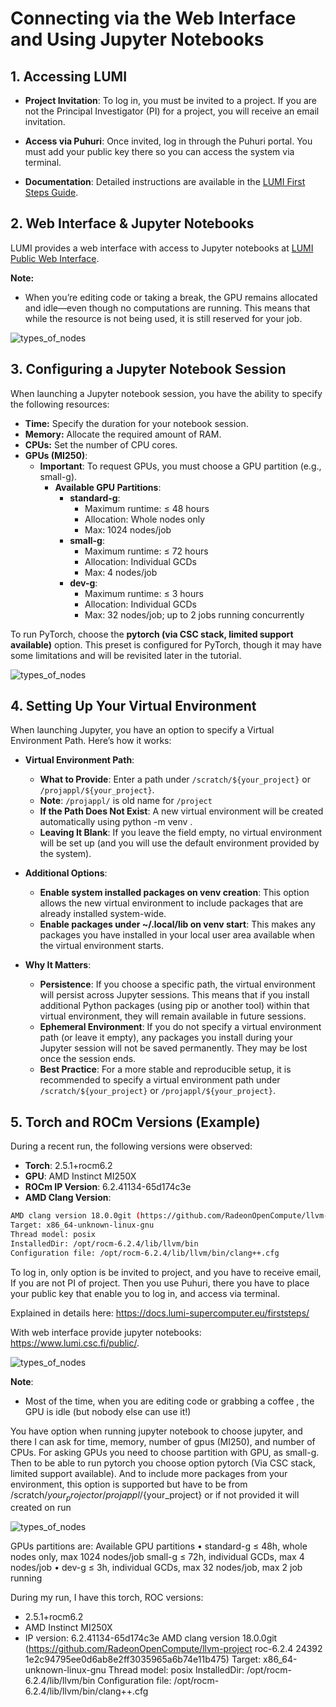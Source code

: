 # Connecting via the Web Interface and Using Jupyter Notebooks

## 1. Accessing LUMI

- **Project Invitation**:
To log in, you must be invited to a project. If you are not the Principal Investigator (PI) for a project, you will receive an email invitation.

- **Access via Puhuri**:
Once invited, log in through the Puhuri portal. You must add your public key there so you can access the system via terminal.

- **Documentation**:
Detailed instructions are available in the [LUMI First Steps Guide]( https://docs.lumi-supercomputer.eu/firststeps/).

## 2. Web Interface & Jupyter Notebooks

LUMI provides a web interface with access to Jupyter notebooks at [LUMI Public Web Interface](https://www.lumi.csc.fi/public/).

**Note:**
- When you’re editing code or taking a break, the GPU remains allocated and idle—even though no computations are running. This means that while the resource is not being used, it is still reserved for your job.

![types_of_nodes](assets/img_3.png)

## 3. Configuring a Jupyter Notebook Session

When launching a Jupyter notebook session, you have the ability to specify the following resources:
- **Time:** Specify the duration for your notebook session.
- **Memory:** Allocate the required amount of RAM.
- **CPUs:** Set the number of CPU cores.
- **GPUs (MI250)**:
  - **Important**: To request GPUs, you must choose a GPU partition (e.g., small-g).
    - **Available GPU Partitions**:
      - **standard-g**:
        - Maximum runtime: ≤ 48 hours
        - Allocation: Whole nodes only
        - Max: 1024 nodes/job
      - **small-g**:
        - Maximum runtime: ≤ 72 hours
        - Allocation: Individual GCDs
        - Max: 4 nodes/job
      - **dev-g**:
        - Maximum runtime: ≤ 3 hours
        - Allocation: Individual GCDs
        - Max: 32 nodes/job; up to 2 jobs running concurrently

To run PyTorch, choose the **pytorch (via CSC stack, limited support available)** option. This preset is configured for PyTorch, though it may have some limitations and will be revisited later in the tutorial.

![types_of_nodes](assets/img_4.png)


## 4. Setting Up Your Virtual Environment

When launching Jupyter, you have an option to specify a Virtual Environment Path. Here’s how it works:
- **Virtual Environment Path**:
    - **What to Provide**:
Enter a path under `/scratch/${your_project}` or `/projappl/${your_project}`.
    - **Note**: `/projappl/` is old name for `/project`
	- **If the Path Does Not Exist**:
A new virtual environment will be created automatically using python -m venv <path>.
	- **Leaving It Blank**:
If you leave the field empty, no virtual environment will be set up (and you will use the default environment provided by the system).
- **Additional Options**:
  - **Enable system installed packages on venv creation**:
This option allows the new virtual environment to include packages that are already installed system-wide.
  - **Enable packages under ~/.local/lib on venv start**:
This makes any packages you have installed in your local user area available when the virtual environment starts.

- **Why It Matters**:
	- **Persistence**:
If you choose a specific path, the virtual environment will persist across Jupyter sessions. This means that if you install additional Python packages (using pip or another tool) within that virtual environment, they will remain available in future sessions.
	- **Ephemeral Environment**:
If you do not specify a virtual environment path (or leave it empty), any packages you install during your Jupyter session will not be saved permanently. They may be lost once the session ends.
	- **Best Practice**:
For a more stable and reproducible setup, it is recommended to specify a virtual environment path under `/scratch/${your_project}` or `/projappl/${your_project}`.

## 5. Torch and ROCm Versions (Example)

During a recent run, the following versions were observed:
- **Torch**: 2.5.1+rocm6.2
- **GPU**: AMD Instinct MI250X
- **ROCm IP Version**: 6.2.41134-65d174c3e
- **AMD Clang Version**:
```bash
AMD clang version 18.0.0git (https://github.com/RadeonOpenCompute/llvm-project roc-6.2.4 24392 1e2c94795ee0d6ab8e2ff3035965a6b74e11b475)
Target: x86_64-unknown-linux-gnu
Thread model: posix
InstalledDir: /opt/rocm-6.2.4/lib/llvm/bin
Configuration file: /opt/rocm-6.2.4/lib/llvm/bin/clang++.cfg
```













To log in, only option is be invited to project, and you have to receive email, If you are not PI of project. Then you use Puhuri, there you have to place your public key that enable you to log in, and access via terminal.

Explained in details here: https://docs.lumi-supercomputer.eu/firststeps/

With web interface provide jupyter notebooks: https://www.lumi.csc.fi/public/.

![types_of_nodes](assets/img_3.png)

**Note**:
- Most of the time, when you are editing code or grabbing a
coffee , the GPU is idle (but nobody else can use it!)

You have option when running jupyter notebook to choose jupyter, and there I can ask for time, memory, number of gpus (MI250), and number of CPUs. For asking GPUs you need to choose partition with GPU, as small-g. Then to be able to run pytorch you choose option pytorch (Via CSC stack, limited support available). And to include more packages from your environment, this option is supported but have to be from /scratch/${your_project} or /projappl/${your_project} or if not provided it will created on run 

![types_of_nodes](assets/img_4.png)

GPUs partitions are:
Available GPU partitions
• standard-g
≤ 48h, whole nodes only, max 1024 nodes/job 
small-g
≤ 72h, individual GCDs, max 4 nodes/job
• dev-g
≤ 3h, individual GCDs, max 32 nodes/job, max 2 job running

During my run, I have this torch, ROC versions:
- 2.5.1+rocm6.2
- AMD Instinct MI250X
- IP version: 6.2.41134-65d174c3e
AMD clang version 18.0.0git (https://github.com/RadeonOpenCompute/llvm-project roc-6.2.4 24392 1e2c94795ee0d6ab8e2ff3035965a6b74e11b475)
Target: x86_64-unknown-linux-gnu
Thread model: posix
InstalledDir: /opt/rocm-6.2.4/lib/llvm/bin
Configuration file: /opt/rocm-6.2.4/lib/llvm/bin/clang++.cfg